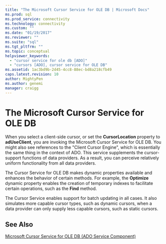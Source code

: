 ```yaml
---
title: "The Microsoft Cursor Service for OLE DB | Microsoft Docs"
ms.prod: sql
ms.prod_service: connectivity
ms.technology: connectivity
ms.custom: ""
ms.date: "01/19/2017"
ms.reviewer: ""
ms.suite: "sql"
ms.tgt_pltfrm: ""
ms.topic: conceptual
helpviewer_keywords: 
  - "cursor service for ole db [ADO]"
  - "cursors [ADO], cursor service for OLE DB"
ms.assetid: 1ac3bd9b-2d45-4cc8-88ec-bd8a218cfb49
caps.latest.revision: 10
author: MightyPen
ms.author: genemi
manager: craigg
---
```

# The Microsoft Cursor Service for OLE DB
When you select a client-side cursor, or set the **CursorLocation** property to **adUseClient**, you are invoking the Microsoft Cursor Service for OLE DB. You might also see references to the "Client Cursor Engine", which is essentially the same thing in the context of ADO. This service supplements the cursor-support functions of data providers. As a result, you can perceive relatively uniform functionality from all data providers.  
  
 The Cursor Service for OLE DB makes dynamic properties available and enhances the behavior of certain methods. For example, the **Optimize** dynamic property enables the creation of temporary indexes to facilitate certain operations, such as the **Find** method.  
  
 The Cursor Service enables support for batch updating in all cases. It also simulates more capable cursor types, such as dynamic cursors, when a data provider can only supply less capable cursors, such as static cursors.  
  
## See Also  
 [Microsoft Cursor Service for OLE DB (ADO Service Component)](../../../ado/guide/appendixes/microsoft-cursor-service-for-ole-db-ado-service-component.md)
